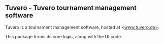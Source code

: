 ﻿Tuvero - Tuvero tournament management software
----------------------------------------------

Tuvero is a tournament management software, hosted at <www.tuvero.de>.

This package forms its core logic, along with the UI code.
